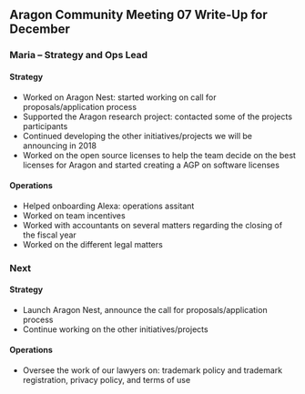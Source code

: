## Aragon Community Meeting 07 Write-Up for December  

### Maria – Strategy and Ops Lead 
 
#### Strategy
-	Worked on Aragon Nest: started working on call for proposals/application process 
-	Supported the Aragon research project: contacted some of the projects participants
-	Continued developing the other initiatives/projects we will be announcing in 2018
-	Worked on the open source licenses to help the team decide on the best licenses for Aragon and started creating a AGP on software licenses

#### Operations

-	Helped onboarding Alexa: operations assitant
-	Worked on team incentives
-	Worked with accountants on several matters regarding the closing of the fiscal year
-	Worked on the different legal matters


### Next

#### Strategy

-	Launch Aragon Nest, announce the call for proposals/application process
-	Continue working on the other initiatives/projects

#### Operations

-	Oversee the work of our lawyers on: trademark policy and trademark registration, privacy policy, and terms of use
